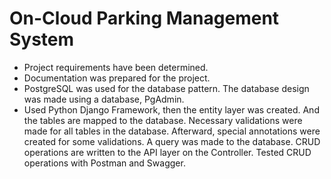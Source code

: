 # On-Cloud Parking Management System 
- Project requirements have been determined.
- Documentation was prepared for the project.
- PostgreSQL was used for the database pattern. The database design was made using a database, PgAdmin.
- Used Python Django Framework, then the entity layer was created. And the tables are mapped to the database. Necessary validations were made for all tables in the database. Afterward, special annotations were created for some validations. A query was made to the database. CRUD operations are written to the API layer on the Controller. Tested CRUD operations with Postman and Swagger.
